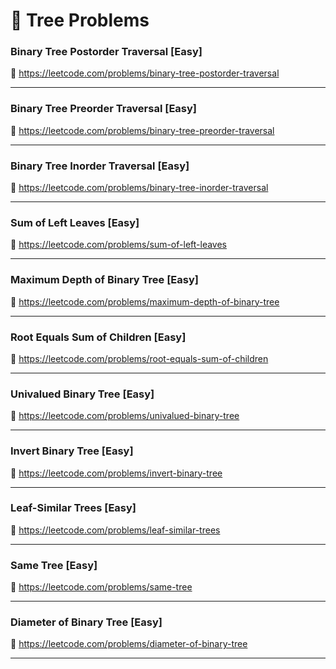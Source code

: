 # 🔗 Tree Problems

### Binary Tree Postorder Traversal [Easy]

🔗 https://leetcode.com/problems/binary-tree-postorder-traversal

---

### Binary Tree Preorder Traversal [Easy]

🔗 https://leetcode.com/problems/binary-tree-preorder-traversal

---

### Binary Tree Inorder Traversal [Easy]

🔗 https://leetcode.com/problems/binary-tree-inorder-traversal

---

### Sum of Left Leaves [Easy]

🔗 https://leetcode.com/problems/sum-of-left-leaves

---

### Maximum Depth of Binary Tree [Easy]

🔗 https://leetcode.com/problems/maximum-depth-of-binary-tree

---

### Root Equals Sum of Children [Easy]

🔗 https://leetcode.com/problems/root-equals-sum-of-children

---

### Univalued Binary Tree [Easy]

🔗 https://leetcode.com/problems/univalued-binary-tree

---

### Invert Binary Tree [Easy]

🔗 https://leetcode.com/problems/invert-binary-tree

---

### Leaf-Similar Trees [Easy]

🔗 https://leetcode.com/problems/leaf-similar-trees

---

### Same Tree [Easy]

🔗 https://leetcode.com/problems/same-tree

---

### Diameter of Binary Tree [Easy]

🔗 https://leetcode.com/problems/diameter-of-binary-tree

---
